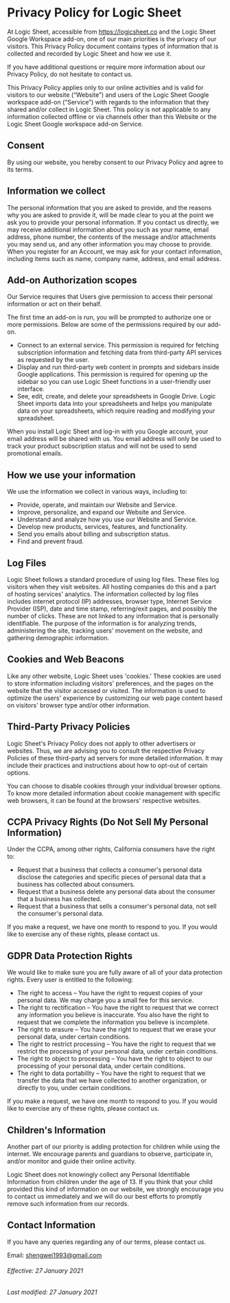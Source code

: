 # Privacy Policy for Logic Sheet
At Logic Sheet, accessible from https://logicsheet.co and the Logic Sheet Google Workspace add-on, one of our main priorities is the privacy of our visitors. This Privacy Policy document contains types of information that is collected and recorded by Logic Sheet and how we use it.

If you have additional questions or require more information about our Privacy Policy, do not hesitate to contact us.

This Privacy Policy applies only to our online activities and is valid for visitors to our website (“Website”) and users of the Logic Sheet Google workspace add-on (“Service”) with regards to the information that they shared and/or collect in Logic Sheet. This policy is not applicable to any information collected offline or via channels other than this Website or the Logic Sheet Google workspace add-on Service.
## Consent
By using our website, you hereby consent to our Privacy Policy and agree to its terms.
## Information we collect
The personal information that you are asked to provide, and the reasons why you are asked to provide it, will be made clear to you at the point we ask you to provide your personal information.
If you contact us directly, we may receive additional information about you such as your name, email address, phone number, the contents of the message and/or attachments you may send us, and any other information you may choose to provide.
When you register for an Account, we may ask for your contact information, including items such as name, company name, address, and email address.
## Add-on Authorization scopes
Our Service requires that Users give permission to access their personal information or act on their behalf.

The first time an add-on is run, you will be prompted to authorize one or more permissions. Below are some of the permissions required by our add-on.

- Connect to an external service. This permission is required for fetching subscription information and fetching data from third-party API services as requested by the user.
- Display and run third-party web content in prompts and sidebars inside Google applications. This permission is required for opening up the sidebar so you can use Logic Sheet functions in a user-friendly user interface.
- See, edit, create, and delete your spreadsheets in Google Drive. Logic Sheet imports data into your spreadsheets and helps you manipulate data on your spreadsheets, which require reading and modifying your spreadsheet.

When you install Logic Sheet and log-in with you Google account, your email address will be shared with us. You email address will only be used to track your product subscription status and will not be used to send promotional emails. 

## How we use your information

We use the information we collect in various ways, including to:

- Provide, operate, and maintain our Website and Service.
- Improve, personalize, and expand our Website and Service.
- Understand and analyze how you use our Website and Service.
- Develop new products, services, features, and functionality.
- Send you emails about billing and subscription status.
- Find and prevent fraud.
 
## Log Files
Logic Sheet follows a standard procedure of using log files. These files log visitors when they visit websites. All hosting companies do this and a part of hosting services' analytics. The information collected by log files includes internet protocol (IP) addresses, browser type, Internet Service Provider (ISP), date and time stamp, referring/exit pages, and possibly the number of clicks. These are not linked to any information that is personally identifiable. The purpose of the information is for analyzing trends, administering the site, tracking users' movement on the website, and gathering demographic information.
## Cookies and Web Beacons
Like any other website, Logic Sheet uses 'cookies.' These cookies are used to store information including visitors' preferences, and the pages on the website that the visitor accessed or visited. The information is used to optimize the users' experience by customizing our web page content based on visitors' browser type and/or other information.
## Third-Party Privacy Policies
Logic Sheet's Privacy Policy does not apply to other advertisers or websites. Thus, we are advising you to consult the respective Privacy Policies of these third-party ad servers for more detailed information. It may include their practices and instructions about how to opt-out of certain options.

You can choose to disable cookies through your individual browser options. To know more detailed information about cookie management with specific web browsers, it can be found at the browsers' respective websites.
## CCPA Privacy Rights (Do Not Sell My Personal Information)
Under the CCPA, among other rights, California consumers have the right to:

- Request that a business that collects a consumer's personal data disclose the categories and specific pieces of personal data that a business has collected about consumers.
- Request that a business delete any personal data about the consumer that a business has collected.
- Request that a business that sells a consumer's personal data, not sell the consumer's personal data.

If you make a request, we have one month to respond to you. If you would like to exercise any of these rights, please contact us.
## GDPR Data Protection Rights
We would like to make sure you are fully aware of all of your data protection rights. Every user is entitled to the following:

- The right to access – You have the right to request copies of your personal data. We may charge you a small fee for this service.
- The right to rectification – You have the right to request that we correct any information you believe is inaccurate. You also have the right to request that we complete the information you believe is incomplete.
- The right to erasure – You have the right to request that we erase your personal data, under certain conditions.
- The right to restrict processing – You have the right to request that we restrict the processing of your personal data, under certain conditions.
- The right to object to processing – You have the right to object to our processing of your personal data, under certain conditions.
- The right to data portability – You have the right to request that we transfer the data that we have collected to another organization, or directly to you, under certain conditions.

If you make a request, we have one month to respond to you. If you would like to exercise any of these rights, please contact us.
## Children's Information

Another part of our priority is adding protection for children while using the internet. We encourage parents and guardians to observe, participate in, and/or monitor and guide their online activity.

Logic Sheet does not knowingly collect any Personal Identifiable Information from children under the age of 13. If you think that your child provided this kind of information on our website, we strongly encourage you to contact us immediately and we will do our best efforts to promptly remove such information from our records.

## Contact Information
If you have any queries regarding any of our terms, please contact us.

Email: shengwei1993@gmail.com


###### Effective: 27 January 2021
###### Last modified: 27 January 2021
